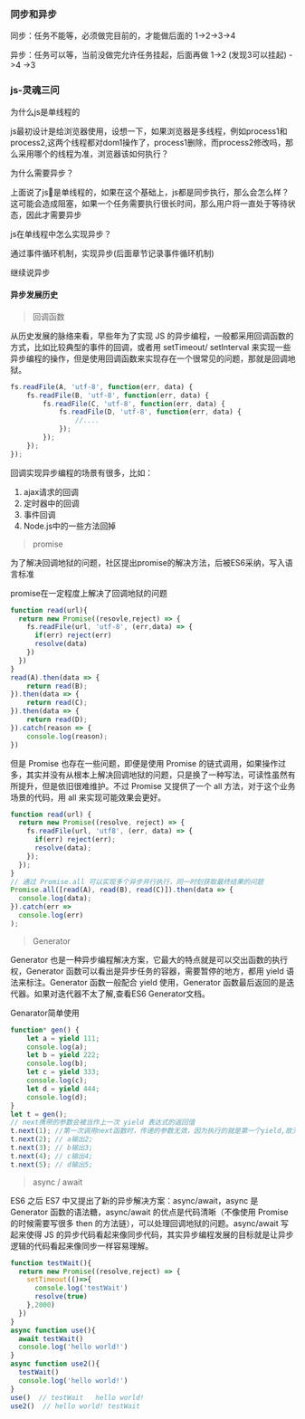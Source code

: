 ### 同步和异步
同步：任务不能等，必须做完目前的，才能做后面的
1->2->3->4

异步：任务可以等，当前没做完允许任务挂起，后面再做
1->2 (发现3可以挂起) ->4 ->3

### js-灵魂三问
为什么js是单线程的

js最初设计是给浏览器使用，设想一下，如果浏览器是多线程，例如process1和process2,这两个线程都对dom1操作了，process1删除，而process2修改吗，那么采用哪个的线程为准，浏览器该如何执行？

为什么需要异步？

上面说了js是单线程的，如果在这个基础上，js都是同步执行，那么会怎么样？这可能会造成阻塞，如果一个任务需要执行很长时间，那么用户将一直处于等待状态，因此才需要异步

js在单线程中怎么实现异步？

通过事件循环机制，实现异步(后面章节记录事件循环机制)

继续说异步

#### 异步发展历史
> 回调函数

从历史发展的脉络来看，早些年为了实现 JS 的异步编程，一般都采用回调函数的方式，比如比较典型的事件的回调，或者用 setTimeout/ setInterval 来实现一些异步编程的操作，但是使用回调函数来实现存在一个很常见的问题，那就是回调地狱。

```js
fs.readFile(A, 'utf-8', function(err, data) {
    fs.readFile(B, 'utf-8', function(err, data) {
        fs.readFile(C, 'utf-8', function(err, data) {
            fs.readFile(D, 'utf-8', function(err, data) {
                //....
            });
        });
    });
});
```

回调实现异步编程的场景有很多，比如： 

1. ajax请求的回调
2. 定时器中的回调
3. 事件回调
4. Node.js中的一些方法回掉

> promise

为了解决回调地狱的问题，社区提出promise的解决方法，后被ES6采纳，写入语言标准

promise在一定程度上解决了回调地狱的问题

```js
function read(url){
  return new Promise((resovle,reject) => {
    fs.readFile(url, 'utf-8', (err,data) => {
      if(err) reject(err)
      resolve(data)
    })
  })
}
read(A).then(data => {
    return read(B);
}).then(data => {
    return read(C);
}).then(data => {
    return read(D);
}).catch(reason => {
    console.log(reason);
})
```
但是 Promise 也存在一些问题，即便是使用 Promise 的链式调用，如果操作过多，其实并没有从根本上解决回调地狱的问题，只是换了一种写法，可读性虽然有所提升，但是依旧很难维护。不过 Promise 又提供了一个 all 方法，对于这个业务场景的代码，用 all 来实现可能效果会更好。
```js
function read(url) {
  return new Promise((resolve, reject) => {
    fs.readFile(url, 'utf8', (err, data) => {
      if(err) reject(err);
      resolve(data);
    });
  });
}
// 通过 Promise.all 可以实现多个异步并行执行，同一时刻获取最终结果的问题
Promise.all([read(A), read(B), read(C)]).then(data => {
  console.log(data);
}).catch(err => 
  console.log(err)
);
```

> Generator

Generator 也是一种异步编程解决方案，它最大的特点就是可以交出函数的执行权，Generator 函数可以看出是异步任务的容器，需要暂停的地方，都用 yield 语法来标注。Generator 函数一般配合 yield 使用，Generator 函数最后返回的是迭代器。如果对迭代器不太了解,查看ES6 Generator文档。

Genarator简单使用
```js
function* gen() {
    let a = yield 111;
    console.log(a);
    let b = yield 222;
    console.log(b);
    let c = yield 333;
    console.log(c);
    let d = yield 444;
    console.log(d);
}
let t = gen();
// next携带的参数会被当作上一次 yield 表达式的返回值
t.next(1); //第一次调用next函数时，传递的参数无效，因为执行的就是第一个yield,故无打印结果
t.next(2); // a输出2;
t.next(3); // b输出3; 
t.next(4); // c输出4;
t.next(5); // d输出5;
```

> async / await

ES6 之后 ES7 中又提出了新的异步解决方案：async/await，async 是 Generator 函数的语法糖，async/await 的优点是代码清晰（不像使用 Promise 的时候需要写很多 then 的方法链），可以处理回调地狱的问题。async/await 写起来使得 JS 的异步代码看起来像同步代码，其实异步编程发展的目标就是让异步逻辑的代码看起来像同步一样容易理解。

```js
function testWait(){
  return new Promise((resolve,reject) => {
    setTimeout(()=>{
      console.log('testWait')
      resolve(true)
    },2000)
  })
}
async function use(){
  await testWait()
  console.log('hello world!')
}
async function use2(){
  testWait()
  console.log('hello world!')
}
use()  // testWait   hello world!
use2()  // hello world! testWait
```



